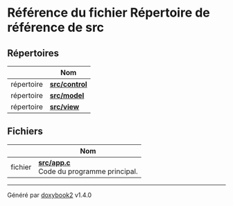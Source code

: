 # Référence du fichier Répertoire de référence de src

## Répertoires

|                | Nom           |
| -------------- | -------------- |
| répertoire | **[src/control](/Files/dir_b81b067251166617f9d0a8c0cfc3a4a9.md#dir-src/control)**  |
| répertoire | **[src/model](/Files/dir_5dd65160827af56e6353642206b80129.md#dir-src/model)**  |
| répertoire | **[src/view](/Files/dir_b39b5091e8d1d2be4b7fc59d57749634.md#dir-src/view)**  |

## Fichiers

|                | Nom           |
| -------------- | -------------- |
| fichier | **[src/app.c](/Files/app_8c.md#file-app.c)** <br>Code du programme principal.  |

---

Généré par [doxybook2](https://github.com/matusnovak/doxybook2) v1.4.0
